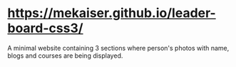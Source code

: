 # https://mekaiser.github.io/leader-board-css3/
A minimal website containing 3 sections where person's photos with name, blogs and courses are being displayed.
